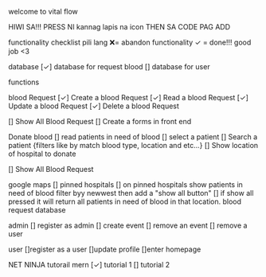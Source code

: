 welcome to vital flow 

HIWI SA!!! PRESS NI kannag lapis na icon THEN SA CODE PAG ADD


functionality checklist
 pili lang 
❌= abandon functionality
✓ = done!!! good job <3

database
[✓] database for request blood
[] database for user

functions

blood Request
[✓] Create a blood Request
[✓] Read a blood Request
[✓] Update a blood Request
[✓] Delete a blood Request

[] Show All Blood Request
[] Create a forms in front end

Donate blood
[] read patients in need of blood
[] select a patient
[] Search a patient {filters like by match blood type, location and etc...}
[] Show location of hospital to donate

[] Show All Blood Request

google maps
[] pinned hospitals
[] on pinned hospitals show patients in need of blood filter byy newwest then add a "show all button"
[] if show all pressed it will return all patients in need of blood in that location. blood request database

admin
[] register as admin
[] create event
[] remove an event
[] remove a user

user
[]register as a user
[]update profile
[]enter homepage

NET NINJA tutorail mern
[✓] tutorial 1
[] tutorial 2
